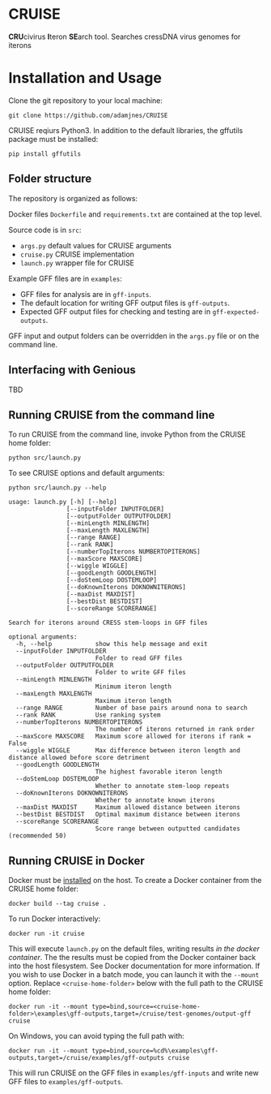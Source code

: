 # CRUISE

**CRU**civirus **I**teron **SE**arch tool. Searches cressDNA virus genomes for iterons

# Installation and Usage

Clone the git repository to your local machine:

`git clone https://github.com/adamjnes/CRUISE`

CRUISE reqiurs Python3. In addition to the default libraries, the gffutils package must be installed:

`pip install gffutils`

## Folder structure

The repository is organized as follows:

Docker files `Dockerfile` and `requirements.txt` are contained at the top level.

Source code is in `src`:

- `args.py` default values for CRUISE arguments
- `cruise.py` CRUISE implementation
- `launch.py` wrapper file for CRUISE

Example GFF files are in `examples`:

- GFF files for analysis are in `gff-inputs`.
- The default location for writing GFF output files is `gff-outputs`. 
- Expected GFF output files for checking and testing are in `gff-expected-outputs`.

GFF input and output folders can be overridden in the `args.py` file or on the command line.

## Interfacing with Genious

TBD

## Running CRUISE from the command line

To run CRUISE from the command line, invoke Python from the CRUISE home folder:

`python src/launch.py`

To see CRUISE options and default arguments:

`python src/launch.py --help`

```
usage: launch.py [-h] [--help]
                [--inputFolder INPUTFOLDER]
                [--outputFolder OUTPUTFOLDER]
                [--minLength MINLENGTH] 
                [--maxLength MAXLENGTH] 
                [--range RANGE] 
                [--rank RANK]
                [--numberTopIterons NUMBERTOPITERONS] 
                [--maxScore MAXSCORE] 
                [--wiggle WIGGLE] 
                [--goodLength GOODLENGTH] 
                [--doStemLoop DOSTEMLOOP]
                [--doKnownIterons DOKNOWNITERONS] 
                [--maxDist MAXDIST] 
                [--bestDist BESTDIST] 
                [--scoreRange SCORERANGE]

Search for iterons around CRESS stem-loops in GFF files

optional arguments:
  -h, --help            show this help message and exit
  --inputFolder INPUTFOLDER
                        Folder to read GFF files
  --outputFolder OUTPUTFOLDER
                        Folder to write GFF files
  --minLength MINLENGTH
                        Minimum iteron length
  --maxLength MAXLENGTH
                        Maximum iteron length
  --range RANGE         Number of base pairs around nona to search
  --rank RANK           Use ranking system
  --numberTopIterons NUMBERTOPITERONS
                        The number of iterons returned in rank order
  --maxScore MAXSCORE   Maximum score allowed for iterons if rank = False
  --wiggle WIGGLE       Max difference between iteron length and distance allowed before score detriment
  --goodLength GOODLENGTH
                        The highest favorable iteron length
  --doStemLoop DOSTEMLOOP
                        Whether to annotate stem-loop repeats
  --doKnownIterons DOKNOWNITERONS
                        Whether to annotate known iterons
  --maxDist MAXDIST     Maximum allowed distance between iterons
  --bestDist BESTDIST   Optimal maximum distance between iterons
  --scoreRange SCORERANGE
                        Score range between outputted candidates (recommended 50)
```
## Running CRUISE in Docker

Docker must be  [installed](https://www.docker.com/products/docker-desktop) on the host. To create a Docker container from the CRUISE home folder:

`docker build --tag cruise .`

To run Docker interactively:

`docker run -it cruise`

This will execute `launch.py` on the default files, writing results *in the docker container*. The the results must be copied from the Docker container back into the host filesystem. See Docker documentation for more information. If you wish to use Docker in a batch mode, you can launch it with the `--mount` option. Replace `<cruise-home-folder>` below with the full path to the CRUISE home folder:

`docker run -it --mount type=bind,source=<cruise-home-folder>\examples\gff-outputs,target=/cruise/test-genomes/output-gff cruise`

On Windows, you can avoid typing the full path with:

`docker run -it --mount type=bind,source=%cd%\examples\gff-outputs,target=/cruise/examples/gff-outputs cruise`

This will run CRUISE on the GFF files in  `examples/gff-inputs` and write new GFF files to `examples/gff-outputs`.